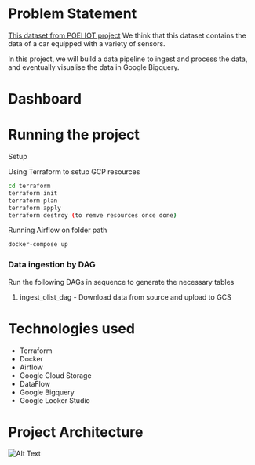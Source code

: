 # Problem Statement
[This dataset from POEI IOT project](https://github.com/batuan/poei_data/archive/refs/heads/main.zip) 
We think that this dataset contains the data of a car equipped with a variety of sensors.

In this project, we will build a data pipeline to ingest and process the data, and eventually visualise the data in Google Bigquery.


# Dashboard


# Running the project
Setup

Using Terraform to setup GCP resources
```bash
cd terraform
terraform init
terraform plan
terraform apply
terraform destroy (to remve resources once done)
```

Running Airflow on folder path
```bash
docker-compose up
```


### Data ingestion by DAG
Run the following DAGs in sequence to generate the necessary tables

1. ingest_olist_dag - Download data from source and upload to GCS


# Technologies used
- Terraform
- Docker
- Airflow
- Google Cloud Storage 
- DataFlow
- Google Bigquery
- Google Looker Studio

# Project Architecture
![Alt Text]([https://github.com/batuan/jems9_gcp_iot_project/blob/main/IoT_project_Tech_Archi.drawio.png]())
